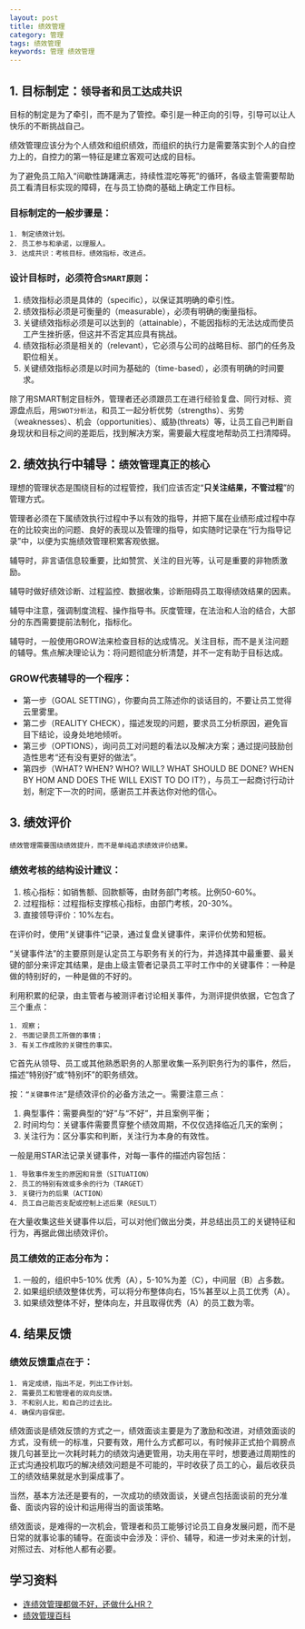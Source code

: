 ```yaml
---
layout: post
title: 绩效管理
category: 管理
tags: 绩效管理
keywords: 管理 绩效管理
---
```


## 1. 目标制定：`领导者和员工达成共识`
目标的制定是为了牵引，而不是为了管控。牵引是一种正向的引导，引导可以让人快乐的不断挑战自己。

绩效管理应该分为个人绩效和组织绩效，而组织的执行力是需要落实到个人的自控力上的，自控力的第一特征是建立客观可达成的目标。

为了避免员工陷入“间歇性踌躇满志，持续性混吃等死”的循环，各级主管需要帮助员工看清目标实现的障碍，在与员工协商的基础上确定工作目标。

### 目标制定的一般步骤是：
```
1. 制定绩效计划。
2. 员工参与和承诺，以理服人。
3. 达成共识：考核目标，绩效指标，改进点。
```

### 设计目标时，必须符合`SMART原则`：
1. 绩效指标必须是具体的（specific），以保证其明确的牵引性。
2. 绩效指标必须是可衡量的（measurable），必须有明确的衡量指标。
3. 关键绩效指标必须是可以达到的（attainable），不能因指标的无法达成而使员工产生挫折感，但这并不否定其应具有挑战。
4. 绩效指标必须是相关的（relevant），它必须与公司的战略目标、部门的任务及职位相关。
5. 关键绩效指标必须是以时间为基础的（time-based），必须有明确的时间要求。

除了用SMART制定目标外，管理者还必须跟员工在进行经验复盘、同行对标、资源盘点后，用`SWOT分析法`，和员工一起分析优势（strengths）、劣势（weaknesses）、机会（opportunities）、威胁(threats）等，让员工自己判断自身现状和目标之间的差距后，找到解决方案，需要最大程度地帮助员工扫清障碍。

## 2. 绩效执行中辅导：`绩效管理真正的核心`
理想的管理状态是围绕目标的过程管控，我们应该否定“**只关注结果，不管过程**”的管理方式。

管理者必须在下属绩效执行过程中予以有效的指导，并把下属在业绩形成过程中存在的比较突出的问题、良好的表现以及管理的指导，如实随时记录在“行为指导记录”中，以便为实施绩效管理积累客观依据。

辅导时，非言语信息较重要，比如赞赏、关注的目光等，认可是重要的非物质激励。

辅导时做好绩效诊断、过程监控、数据收集，诊断阻碍员工取得绩效结果的因素。

辅导中注意，强调制度流程、操作指导书。灰度管理，在法治和人治的结合，大部分的东西需要提前法制化，指标化。

辅导时，一般使用GROW法来检查目标的达成情况。关注目标，而不是关注问题的辅导。焦点解决理论认为：将问题彻底分析清楚，并不一定有助于目标达成。

### GROW代表辅导的一个程序：
* 第一步（GOAL SETTING），你要向员工陈述你的谈话目的，不要让员工觉得云里雾里。
* 第二步（REALITY CHECK），描述发现的问题，要求员工分析原因，避免盲目下结论，设身处地地倾听。
* 第三步（OPTIONS），询问员工对问题的看法以及解决方案；通过提问鼓励创造性思考“还有没有更好的做法”。
* 第四步（WHAT? WHEN? WHO? WILL? WHAT SHOULD BE DONE? WHEN BY HOM AND DOES THE WILL EXIST TO DO IT?），与员工一起商讨行动计划，制定下一次的时间，感谢员工并表达你对他的信心。

## 3. 绩效评价
`绩效管理需要围绕绩效提升，而不是单纯追求绩效评价结果。`

### 绩效考核的结构设计建议：
1. 核心指标：如销售额、回款额等，由财务部门考核。比例50-60%。
2. 过程指标：过程指标支撑核心指标，由部门考核，20-30%。
3. 直接领导评价：10%左右。

在评价时，使用“关键事件”记录，通过复盘关键事件，来评价优势和短板。

“关键事件法”的主要原则是认定员工与职务有关的行为，并选择其中最重要、最关键的部分来评定其结果，是由上级主管者记录员工平时工作中的关键事件：一种是做的特别好的，一种是做的不好的。

利用积累的纪录，由主管者与被测评者讨论相关事件，为测评提供依据，它包含了三个重点：
```
1. 观察；
2. 书面记录员工所做的事情；
3. 有关工作成败的关键性的事实。
```
它首先从领导、员工或其他熟悉职务的人那里收集一系列职务行为的事件，然后，描述“特别好”或“特别坏”的职务绩效。

按：`“关键事件法”`是绩效评价的必备方法之一。需要注意三点：
1. 典型事件：需要典型的“好”与“不好”，并且案例平衡；
2. 时间均匀：关键事件需要贯穿整个绩效周期，不仅仅选择临近几天的案例；
3. 关注行为：区分事实和判断，关注行为本身的有效性。

一般是用STAR法记录关键事件，对每一事件的描述内容包括：
```
1. 导致事件发生的原因和背景（SITUATION）
2. 员工的特别有效或多余的行为（TARGET）
3. 关键行为的后果（ACTION）
4. 员工自己能否支配或控制上述后果（RESULT）
```
在大量收集这些关键事件以后，可以对他们做出分类，并总结出员工的关键特征和行为，再据此做出绩效评价。

### 员工绩效的正态分布为：
1. 一般的，组织中5-10% 优秀（A），5-10%为差（C），中间层（B）占多数。
2. 如果组织绩效整体优秀，可以将分布整体向右，15%甚至以上员工优秀（A）。
3. 如果绩效整体不好，整体向左，并且取得优秀（A）的员工数为零。

## 4. 结果反馈
### 绩效反馈重点在于：
```
1. 肯定成绩，指出不足，列出工作计划。
2. 需要员工和管理者的双向反馈。
3. 不和别人比，和自己的过去比。
4. 确保内容保密。
```

绩效面谈是绩效反馈的方式之一，绩效面谈主要是为了激励和改进，对绩效面谈的方式，没有统一的标准，只要有效，用什么方式都可以，有时候非正式拍个肩膀点拨几句甚至比一次耗时耗力的绩效沟通更管用，功夫用在平时，想要通过周期性的正式沟通投机取巧的解决绩效问题是不可能的，平时收获了员工的心，最后收获员工的绩效结果就是水到渠成事了。

当然，基本方法还是要有的，一次成功的绩效面谈，关键点包括面谈前的充分准备、面谈内容的设计和运用得当的面谈策略。

绩效面谈，是难得的一次机会，管理者和员工能够讨论员工自身发展问题，而不是日常的就事论事的辅导。在面谈中会涉及：评价、辅导，和进一步对未来的计划，对照过去、对标他人都有必要。

## 学习资料
* [连绩效管理都做不好，还做什么HR？](http://news.mbalib.com/story/238715)
* [绩效管理百科](http://jixiaoguanli.baike.com/)